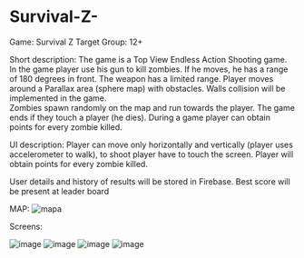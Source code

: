# Survival-Z-

Game: Survival Z 
Target Group:  12+

Short description:
The game is a Top View Endless Action Shooting game. 
In the game player use his gun to kill zombies. 
If he moves, he has a range of 180 degrees in front. 
The weapon has a limited range. Player moves around a Parallax area (sphere map) with obstacles. 
Walls collision will be implemented in the game.  
Zombies spawn randomly on the map and run towards the player. 
The game ends if they touch a player (he dies). 
During a game player can obtain points for every zombie killed. 

UI description: Player can move only horizontally and vertically (player uses accelerometer to walk), 
to shoot player have to touch the screen. Player will obtain points for every zombie killed.

User details and history of results will be stored in Firebase.  Best score will be present at leader board

MAP:
![mapa](https://user-images.githubusercontent.com/62212721/214888771-73591330-fff2-42a9-9d46-3deaf453563f.png)

Screens:

![image](https://user-images.githubusercontent.com/62212721/214888554-dd6b5bad-302f-40b4-a581-8c2b709f742a.png)
![image](https://user-images.githubusercontent.com/62212721/214889125-1710b540-0235-4460-a032-044f729124a0.png)
![image](https://user-images.githubusercontent.com/62212721/214888719-d25e95d9-8ab7-4c63-ac2e-3919d7d4437f.png)
![image](https://user-images.githubusercontent.com/62212721/214889181-63a9f88f-fde9-4e32-bbb1-c5bbb254e8a0.png)

